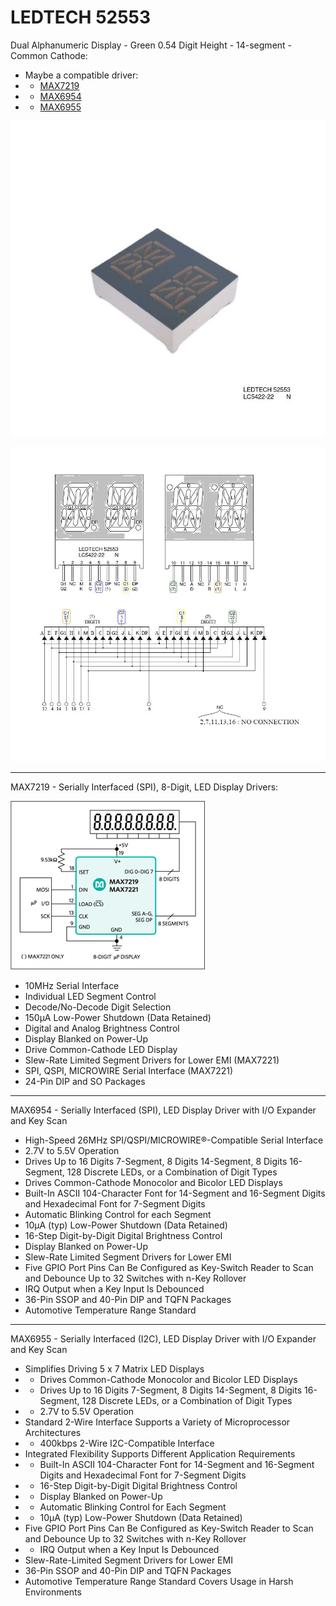 # LEDTECH 52553
Dual Alphanumeric Display - Green 0.54 Digit Height - 14-segment - Common Cathode:
 - Maybe a compatible driver:
 - - [MAX7219](https://www.analog.com/en/products/max7219.html)
 - - [MAX6954](https://www.analog.com/en/products/max6954.html)
 - - [MAX6955](https://www.analog.com/en/products/max6955.html)

![img](https://raw.githubusercontent.com/rtek1000/LEDTECH_52553/main/Doc/LEDTECH%2052553%20-%201.jpeg)

![img](https://raw.githubusercontent.com/rtek1000/LEDTECH_52553/main/Doc/LEDTECH%2052553%20-%204.jpeg)

------

MAX7219 - Serially Interfaced (SPI), 8-Digit, LED Display Drivers:

![img](https://raw.githubusercontent.com/rtek1000/LEDTECH_52553/main/Doc/MAX7219-block1.png)

- 10MHz Serial Interface
- Individual LED Segment Control
- Decode/No-Decode Digit Selection
- 150µA Low-Power Shutdown (Data Retained)
- Digital and Analog Brightness Control
- Display Blanked on Power-Up 
- Drive Common-Cathode LED Display
- Slew-Rate Limited Segment Drivers for Lower EMI (MAX7221)
- SPI, QSPI, MICROWIRE Serial Interface (MAX7221)
- 24-Pin DIP and SO Packages 

------

MAX6954 - Serially Interfaced (SPI), LED Display Driver with I/O Expander and Key Scan

- High-Speed 26MHz SPI/QSPI/MICROWIRE®-Compatible Serial Interface
- 2.7V to 5.5V Operation
- Drives Up to 16 Digits 7-Segment, 8 Digits 14-Segment, 8 Digits 16-Segment, 128 Discrete LEDs, or a Combination of Digit Types
- Drives Common-Cathode Monocolor and Bicolor LED Displays
- Built-In ASCII 104-Character Font for 14-Segment and 16-Segment Digits and Hexadecimal Font for 7-Segment Digits
- Automatic Blinking Control for each Segment
- 10µA (typ) Low-Power Shutdown (Data Retained)
- 16-Step Digit-by-Digit Digital Brightness Control
- Display Blanked on Power-Up
- Slew-Rate Limited Segment Drivers for Lower EMI
- Five GPIO Port Pins Can Be Configured as Key-Switch Reader to Scan and Debounce Up to 32 Switches with n-Key Rollover
- IRQ Output when a Key Input Is Debounced
- 36-Pin SSOP and 40-Pin DIP and TQFN Packages
- Automotive Temperature Range Standard 

------

MAX6955 - Serially Interfaced (I2C), LED Display Driver with I/O Expander and Key Scan

- Simplifies Driving 5 x 7 Matrix LED Displays
- - Drives Common-Cathode Monocolor and Bicolor LED Displays
- - Drives Up to 16 Digits 7-Segment, 8 Digits 14-Segment, 8 Digits 16-Segment, 128 Discrete LEDs, or a Combination of Digit Types
- - 2.7V to 5.5V Operation
- Standard 2-Wire Interface Supports a Variety of Microprocessor Architectures
- - 400kbps 2-Wire I2C-Compatible Interface
- Integrated Flexibility Supports Different Application Requirements
- - Built-In ASCII 104-Character Font for 14-Segment and 16-Segment Digits and Hexadecimal Font for 7-Segment Digits
- - 16-Step Digit-by-Digit Digital Brightness Control
- - Display Blanked on Power-Up
- - Automatic Blinking Control for Each Segment
- - 10µA (typ) Low-Power Shutdown (Data Retained)
- Five GPIO Port Pins Can Be Configured as Key-Switch Reader to Scan and Debounce Up to 32 Switches with n-Key Rollover
- - IRQ Output when a Key Input Is Debounced
- Slew-Rate-Limited Segment Drivers for Lower EMI
- 36-Pin SSOP and 40-Pin DIP and TQFN Packages
- Automotive Temperature Range Standard Covers Usage in Harsh Environments


